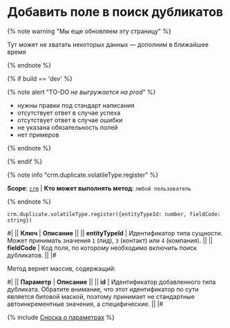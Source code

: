 # Добавить поле в поиск дубликатов

{% note warning "Мы еще обновляем эту страницу" %}

Тут может не хватать некоторых данных — дополним в ближайшее время

{% endnote %}

{% if build == 'dev' %}

{% note alert "TO-DO _не выгружается на prod_" %}

- нужны правки под стандарт написания
- отсутствует ответ в случае успеха
- отсутствует ответ в случае ошибки
- не указана обязательность полей
- нет примеров
  
{% endnote %}

{% endif %}

{% note info "crm.duplicate.volatileType.register" %}

**Scope**: [`crm`](../../../scopes/permissions.md) | **Кто может выполнять метод**: `любой пользователь`

{% endnote %}

```http
crm.duplicate.volatileType.register({entityTypeId: number, fieldCode: string})
```

#|
|| **Ключ** | **Описание** ||
|| **entityTypeId**
| Идентификатор типа сущности. Может принимать значения `1` (лид), `3` (контакт) или `4` (компания). ||
|| **fieldCode** | Код поля, по которому необходимо включить поиск дубликатов. ||
|#

Метод вернет массив, содержащий:

#|
|| **Параметр** | **Описание** ||
|| **id**
| Идентификатор добавленного типа дубликата. Обратите внимание, что этот идентификатор по сути является битовой маской, поэтому принимает не стандартные автоинкрементные значения, а специфические. ||
|#

{% include [Сноска о параметрах](../../../../_includes/required.md) %}
